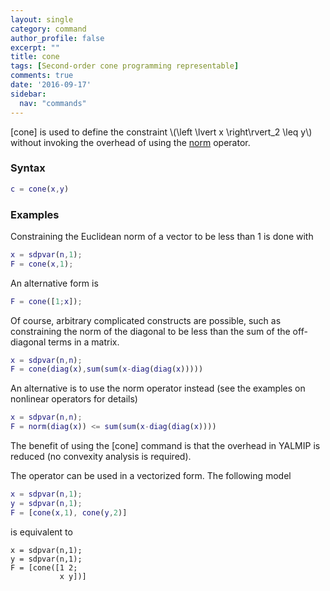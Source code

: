 ```yaml
---
layout: single
category: command
author_profile: false
excerpt: ""
title: cone
tags: [Second-order cone programming representable]
comments: true
date: '2016-09-17'
sidebar:
  nav: "commands"
---
```


[cone] is used to define the constraint \\(\left \lvert x \right\rvert_2 \leq y\\) without invoking the overhead of using the [norm](/command/norm) operator.


### Syntax

````matlab
c = cone(x,y)
````

### Examples

Constraining the Euclidean norm of a vector to be less than 1 is done with

````matlab
x = sdpvar(n,1);
F = cone(x,1);
````

An alternative form is

````matlab
F = cone([1;x]);
````

Of course, arbitrary complicated constructs are possible, such as constraining the norm of the diagonal to be less than the sum of the off-diagonal terms in a matrix.

````matlab
x = sdpvar(n,n);
F = cone(diag(x),sum(sum(x-diag(diag(x)))))
````

An alternative is to use the norm operator instead (see the examples on nonlinear operators for details)

````matlab
x = sdpvar(n,n);
F = norm(diag(x)) <= sum(sum(x-diag(diag(x))))
````

The benefit of using the [cone] command is that the overhead in YALMIP is reduced (no convexity analysis is required).

The operator can be used in a vectorized form. The following model

````matlab
x = sdpvar(n,1);
y = sdpvar(n,1);
F = [cone(x,1), cone(y,2)]
````

is equivalent to
````matlabb
x = sdpvar(n,1);
y = sdpvar(n,1);
F = [cone([1 2;
           x y])]
````
